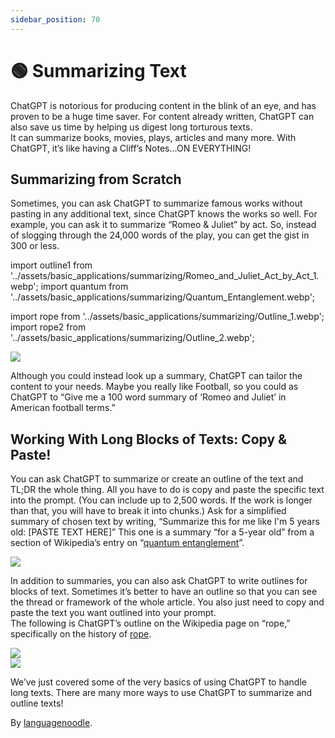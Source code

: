 ```yaml
---
sidebar_position: 70
---
```


# 🟢 Summarizing Text

ChatGPT is notorious for producing content in the blink of an eye, and has proven to be a huge time saver.
For content already written, ChatGPT can also save us time by helping us digest long torturous texts.  
It can summarize books, movies, plays, articles and many more. With ChatGPT, it’s like having a Cliff’s Notes…ON EVERYTHING!

## Summarizing from Scratch

Sometimes, you can ask ChatGPT to summarize famous works without pasting in any additional text, since ChatGPT knows the works so well. For example, you can ask it to summarize “Romeo & Juliet” by act. So, instead of slogging through the 24,000 words of the play, you can get the gist in 300 or less. 


import outline1 from '../assets/basic_applications/summarizing/Romeo_and_Juliet_Act_by_Act_1.webp';
import quantum from '../assets/basic_applications/summarizing/Quantum_Entanglement.webp';

import rope from '../assets/basic_applications/summarizing/Outline_1.webp';
import rope2 from '../assets/basic_applications/summarizing/Outline_2.webp';

<div style={{textAlign: 'left'}}>
  <img src={outline1} style={{width: "750px"}} />
</div>

Although you could instead look up a summary, ChatGPT can tailor the content to your needs. Maybe you really like Football, so you could as ChatGPT to
“Give me a 100 word summary of ‘Romeo and Juliet’ in American football terms.”

## Working With Long Blocks of Texts: Copy & Paste!

You can ask ChatGPT to summarize or create an outline of the text and TL;DR the whole thing. All you have to do is copy and paste the specific text into the prompt. (You can include up to 2,500 words. If the work is longer than that, you will have to break it into chunks.)
Ask for a simplified summary of chosen text by writing, “Summarize this for me like I'm 5 years old: [PASTE TEXT HERE]” 
This one is a summary “for a 5-year old” from a section of Wikipedia’s entry on “[quantum entanglement](https://en.wikipedia.org/wiki/Quantum_entanglement#:~:text=vte-,Quantum%20entanglement,-is%20the%20phenomenon)”. 

<div style={{textAlign: 'left'}}>
  <img src={quantum} style={{width: "750px"}} />
</div>

In addition to summaries, you can also ask ChatGPT to write outlines for blocks of text. Sometimes it’s better to have an outline so that you can see the thread or framework of the whole article. 
You also just need to copy and paste the text you want outlined into your prompt.   
The following is ChatGPT’s outline on the Wikipedia page on “rope,” specifically on the history of [rope](https://en.wikipedia.org/wiki/Rope#:~:text=to%20pull%20ropes.-,History,-Ancient%20Egyptians%20were).

<div style={{textAlign: 'left'}}>
  <img src={rope} style={{width: "750px"}} />
</div>

<div style={{textAlign: 'left'}}>
  <img src={rope2} style={{width: "750px"}} />
</div>

We’ve just covered some of the very basics of using ChatGPT to handle long texts. There are many more ways to use ChatGPT to summarize and outline texts!

By [languagenoodle](https://twitter.com/languagenoodle).
